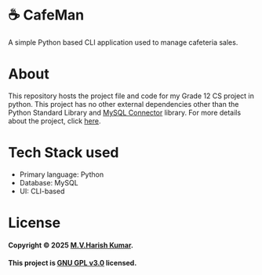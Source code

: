 # ☕ CafeMan
A simple Python based CLI application used to manage cafeteria sales.

# About
This repository hosts the project file and code for my Grade 12 CS project in python. 
This project has no other external dependencies other than the Python Standard Library and [MySQL Connector](https://pypi.org/project/mysql-connector-python/) library.
For more details about the project, click [here](https://github.com/harishtpj/Cafeteria-Management-System/blob/5866e585845eab7ccab1db4d3d0c08a8d9307efc/CSProject_CafeMan.pdf).

# Tech Stack used
- Primary language: Python
- Database: MySQL
- UI: CLI-based

# License

#### Copyright © 2025 [M.V.Harish Kumar](https://github.com/harishtpj). <br>
#### This project is [GNU GPL v3.0](https://github.com/harishtpj/Cafeteria-Management-System/blob/f9acb6503bd224f73c593a7aec367e6ab197879b/LICENSE) licensed.
